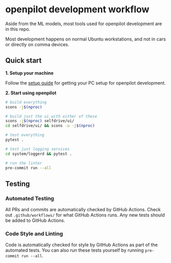 # openpilot development workflow

Aside from the ML models, most tools used for openpilot development are in this repo.

Most development happens on normal Ubuntu workstations, and not in cars or directly on comma devices.

## Quick start

**1. Setup your machine**

Follow the [setup guide](../tools/README.md) for getting your PC setup for openpilot development.

**2. Start using openpilot**
```bash
# build everything
scons -j$(nproc)

# build just the ui with either of these
scons -j$(nproc) selfdrive/ui/
cd selfdrive/ui/ && scons -u -j$(nproc)

# test everything
pytest .

# test just logging services
cd system/loggerd && pytest .

# run the linter
pre-commit run --all
```

## Testing

### Automated Testing

All PRs and commits are automatically checked by GitHub Actions. Check out `.github/workflows/` for what GitHub Actions runs. Any new tests should be added to GitHub Actions.

### Code Style and Linting

Code is automatically checked for style by GitHub Actions as part of the automated tests. You can also run these tests yourself by running `pre-commit run --all`.

